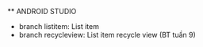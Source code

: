 ** ANDROID STUDIO
- branch listitem: List item
- branch recycleview: List item recycle view (BT tuần 9)
